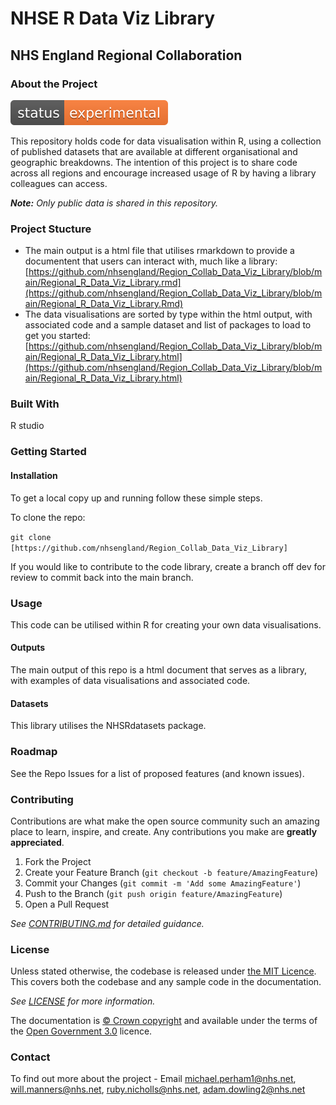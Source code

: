 # NHSE R Data Viz Library
## NHS England Regional Collaboration

### About the Project

[![status: experimental](https://github.com/GIScience/badges/raw/master/status/experimental.svg)](https://github.com/GIScience/badges#experimental)

This repository holds code for data visualisation within R, using a collection of published datasets that are available at different organisational and geographic breakdowns. The intention of this project is to share code across all regions and encourage increased usage of R by having a library colleagues can access.

_**Note:** Only public data is shared in this repository._

### Project Stucture

- The main output is a html file that utilises rmarkdown to provide a documentent that users can interact with, much like a library: [https://github.com/nhsengland/Region_Collab_Data_Viz_Library/blob/main/Regional_R_Data_Viz_Library.rmd](https://github.com/nhsengland/Region_Collab_Data_Viz_Library/blob/main/Regional_R_Data_Viz_Library.Rmd)
- The data visualisations are sorted by type within the html output, with associated code and a sample dataset and list of packages to load to get you started: [https://github.com/nhsengland/Region_Collab_Data_Viz_Library/blob/main/Regional_R_Data_Viz_Library.html](https://github.com/nhsengland/Region_Collab_Data_Viz_Library/blob/main/Regional_R_Data_Viz_Library.html)

### Built With

R studio

### Getting Started

#### Installation

To get a local copy up and running follow these simple steps.

To clone the repo:

`git clone [https://github.com/nhsengland/Region_Collab_Data_Viz_Library]`

If you would like to contribute to the code library, create a branch off dev for review to commit back into the main branch.

### Usage
This code can be utilised within R for creating your own data visualisations.

#### Outputs
The main output of this repo is a html document that serves as a library, with examples of data visualisations and associated code.

#### Datasets
This library utilises the NHSRdatasets package.

### Roadmap
See the Repo Issues for a list of proposed features (and known issues).

### Contributing

Contributions are what make the open source community such an amazing place to learn, inspire, and create. Any contributions you make are **greatly appreciated**.

1. Fork the Project
2. Create your Feature Branch (`git checkout -b feature/AmazingFeature`)
3. Commit your Changes (`git commit -m 'Add some AmazingFeature'`)
4. Push to the Branch (`git push origin feature/AmazingFeature`)
5. Open a Pull Request

_See [CONTRIBUTING.md](./CONTRIBUTING.md) for detailed guidance._

### License

Unless stated otherwise, the codebase is released under [the MIT Licence][mit].
This covers both the codebase and any sample code in the documentation.

_See [LICENSE](./LICENSE) for more information._

The documentation is [© Crown copyright][copyright] and available under the terms of the [Open Government 3.0][ogl] licence.

[mit]: LICENCE
[copyright]: http://www.nationalarchives.gov.uk/information-management/re-using-public-sector-information/uk-government-licensing-framework/crown-copyright/
[ogl]: http://www.nationalarchives.gov.uk/doc/open-government-licence/version/3/

### Contact

To find out more about the project -
Email michael.perham1@nhs.net, will.manners@nhs.net, ruby.nicholls@nhs.net, adam.dowling2@nhs.net

<!-- ### Acknowledgements -->

